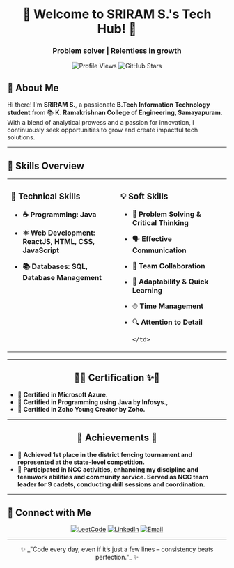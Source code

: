 <h1 align="center">🚀 Welcome to SRIRAM S.'s Tech Hub! 🚀</h1>
<h3 align="center">Problem solver | Relentless in growth </h3>

<p align="center">
  <img src="https://komarev.com/ghpvc/?username=sriram&label=Profile%20Views&color=brightgreen&style=for-the-badge" alt="Profile Views"/>
<img src="https://img.shields.io/github/stars/sriramsabari-2004?style=for-the-badge&label=GitHub%20Stars&color=gold" alt="GitHub Stars"/>
</p>

## 👋 About Me

Hi there! I'm **SRIRAM S.**, a passionate **B.Tech Information Technology student** from 📚 **K. Ramakrishnan College of Engineering, Samayapuram**. With a blend of analytical prowess and a passion for innovation, I continuously seek opportunities to grow and create impactful tech solutions.

---

## 🌟 Skills Overview

<table align="center" width="100%">
  <tr>
    <td valign="top" width="50%">
      
### 🔧 Technical Skills

- **☕ Programming: Java**
- **⚛️ Web Development: ReactJS, HTML, CSS, JavaScript**
- **📚 Databases: SQL, Database Management**

    </td>
    <td valign="top" width="50%">


### 💡 Soft Skills

- 🧩 **Problem Solving & Critical Thinking**
- 🗣 **Effective Communication**
- 🤝 **Team Collaboration**
- 🚀 **Adaptability & Quick Learning**
- ⏱ **Time Management**
- 🔍 **Attention to Detail**

      </td>

    </tr>
  </table>

---

<h2 align="center">🏅✨ Certification ✨🏅</h2>

- 🥇 **Certified in Microsoft Azure.**
- 🤖 **Certified in Programming using Java by Infosys.**,
- 📜 **Certified in Zoho Young Creator by Zoho.**

---

<h2 align="center">🏅 Achievements 🏅</h2>

- 🥇 **Achieved 1st place in the district fencing tournament and represented at the state-level
  competition.**
- 📜 **Participated in NCC activities, enhancing my discipline and teamwork abilities and community service. Served as NCC team leader for 9 cadets, conducting drill sessions and coordination.**

---

## 🌟 Connect with Me

<p align="center">
  <a href="https://leetcode.com/u/_sriram_2004/"><img src="https://img.shields.io/badge/LeetCode-000000.svg?&style=for-the-badge&logo=leetcode&logoColor=white" alt="LeetCode"/></a>
  <a href="https://www.linkedin.com/in/sriram-s-ab8b2a257/"><img src="https://img.shields.io/badge/LinkedIn-0077B5.svg?&style=for-the-badge&logo=linkedin&logoColor=white" alt="LinkedIn"/></a>
  <a href="mailto:sriramsabarinathan0719@gmail.com"><img src="https://img.shields.io/badge/Email-FF4B4B.svg?&style=for-the-badge&logo=gmail&logoColor=white" alt="Email"/></a>
</p>

---

<p align="center">
✨ _"Code every day, even if it’s just a few lines – consistency beats perfection."_ ✨
</p>
